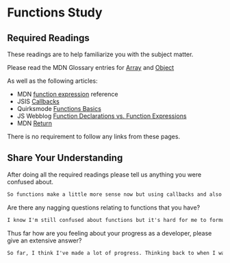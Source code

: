 # Functions Study

## Required Readings

These readings are to help familiarize you with the subject matter.

Please read the MDN Glossary entries for [Array](https://developer.mozilla.org/en-US/docs/Glossary/array) and [Object](https://developer.mozilla.org/en-US/docs/Glossary/Object)

As well as the following articles:

-   MDN [function expression](https://developer.mozilla.org/en-US/docs/Web/JavaScript/Reference/Operators/function) reference
-   JSIS [Callbacks](http://javascriptissexy.com/understand-javascript-callback-functions-and-use-them/)
-   Quirksmode [Functions Basics](http://www.quirksmode.org/js/function.html)
-   JS Webblog [Function Declarations vs. Function Expressions](https://javascriptweblog.wordpress.com/2010/07/06/function-declarations-vs-function-expressions/)
-   MDN [Return](https://developer.mozilla.org/en-US/docs/Web/JavaScript/Reference/Statements/return)

There is no requirement to follow any links from these pages.

## Share Your Understanding

After doing all the required readings please tell us anything you were confused about.

```md
So functions make a little more sense now but using callbacks and also . notation is still confusing. But I am definitely understanding basic examples of how to use functions, it's just when things get more complicated my understanding breaks down. I think I completely understand how to use return and how it stops the execution of a function.
```

Are there any nagging questions relating to functions that you have?

```md
I know I'm still confused about functions but it's hard for me to formulate specific questions about them. Hopefully, with more practice I won't struggle with this anymore.
```

Thus far how are you feeling about your progress as a developer, please give
an extensive answer?

```md
So far, I think I've made a lot of progress. Thinking back to when I was completing the fundamentals, I really didn't know anything and now, I defintely know enough to at least try to start a problem or how to start looking up specific things to help me with a problem I am not understanding.
```
